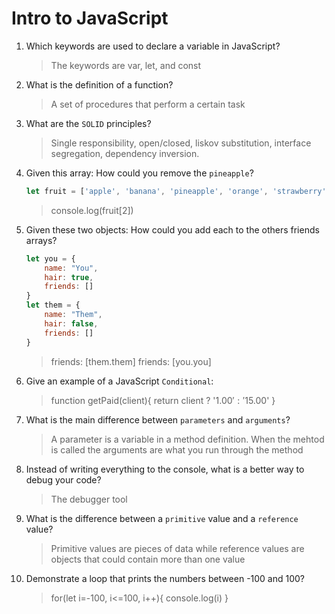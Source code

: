 # Intro to JavaScript
01. Which keywords are used to declare a variable in JavaScript?

    > The keywords are var, let, and const

02. What is the definition of a function?

    > A set of procedures that perform a certain task

03. What are the `SOLID` principles?

    > Single responsibility, open/closed, liskov substitution, interface segregation, dependency inversion.

04. Given this array: How could you remove the `pineapple`?

    ```js
    let fruit = ['apple', 'banana', 'pineapple', 'orange', 'strawberry']
    ```

    > console.log(fruit[2])

05. Given these two objects: How could you add each to the others friends arrays?

    ```js
    let you = {
        name: "You",
        hair: true,
        friends: []
    }
    let them = {
        name: "Them",
        hair: false,
        friends: []
    }
    ```

    > friends: [them.them]
    friends: [you.you]

06. Give an example of a JavaScript `Conditional`:

    > function getPaid(client){
        return client ? '$1.00' : '$15.00'
    }

07. What is the main difference between `parameters` and `arguments`?

    > A parameter is a variable in a method definition. When the mehtod is called the arguments are what you run through the method

08. Instead of writing everything to the console, what is a better way to debug your code?

    > The debugger tool

09. What is the difference between a `primitive` value and a `reference` value?

    > Primitive values are pieces of data while reference values are objects that could contain more than one value

10. Demonstrate a loop that prints the numbers between -100 and 100?

    > for(let i=-100, i<=100, i++){
        console.log(i)
    }

